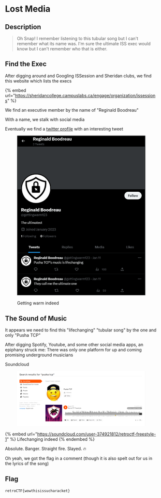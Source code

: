 # Lost Media

## Description

> Oh Snap! I remember listening to this tubular song but I can't remember what its name was. I'm sure the ultimate ISS exec would know but I can't remember who that is either.

## Find the Exec

After digging around and Googling ISSession and Sheridan clubs, we find this website which lists the execs

{% embed url="https://sheridancollege.campuslabs.ca/engage/organization/issessions" %}

We find an executive member by the name of "Reginald Boodreau"

With a name, we stalk with social media

Eventually we find a [twitter profile](https://twitter.com/gettingwarm123) with an interesting tweet

<figure><img src="../../.gitbook/assets/image (7).png" alt=""><figcaption><p>Getting warm indeed</p></figcaption></figure>

## The Sound of Music

It appears we need to find this "lifechanging" "tubular song" by the one and only "Pusha TCP"

After digging Spotify, Youtube, and some other social media apps, an epiphany struck me: There was only one platform for up and coming promising underground musicians

Soundcloud

<figure><img src="../../.gitbook/assets/image (1) (3).png" alt=""><figcaption></figcaption></figure>

{% embed url="https://soundcloud.com/user-374921812/retroctf-freestyle-1" %}
Lifechanging indeed
{% endembed %}

Absolute. Banger. Straight fire. Slayed. :fire:

Oh yeah, we got the flag in a comment (though it is also spelt out for us in the lyrics of the song)

## Flag

`retroCTF{wowthisissucharacket}`

